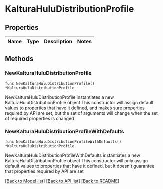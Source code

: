 # KalturaHuluDistributionProfile

## Properties

Name | Type | Description | Notes
------------ | ------------- | ------------- | -------------

## Methods

### NewKalturaHuluDistributionProfile

`func NewKalturaHuluDistributionProfile() *KalturaHuluDistributionProfile`

NewKalturaHuluDistributionProfile instantiates a new KalturaHuluDistributionProfile object
This constructor will assign default values to properties that have it defined,
and makes sure properties required by API are set, but the set of arguments
will change when the set of required properties is changed

### NewKalturaHuluDistributionProfileWithDefaults

`func NewKalturaHuluDistributionProfileWithDefaults() *KalturaHuluDistributionProfile`

NewKalturaHuluDistributionProfileWithDefaults instantiates a new KalturaHuluDistributionProfile object
This constructor will only assign default values to properties that have it defined,
but it doesn't guarantee that properties required by API are set


[[Back to Model list]](../README.md#documentation-for-models) [[Back to API list]](../README.md#documentation-for-api-endpoints) [[Back to README]](../README.md)


